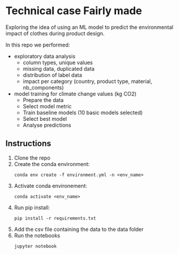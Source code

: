 # Technical case Fairly made

Exploring the idea of using an ML model to predict the environmental impact of clothes during product design.

In this repo we performed:
- exploratory data analysis
  - column types, unique values
  - missing data, duplicated data
  - distribution of label data
  - impact per category (country, product type, material, nb_components)
- model training for climate change values (kg CO2)
  - Prepare the data
  - Select model metric
  - Train baseline models (10 basic models selected)
  - Select best model
  - Analyse predictions


## Instructions

1. Clone the repo
2. Create the conda environment: 
    ```
    conda env create -f environment.yml -n <env_name>
    ```
3. Activate conda environement: 
   ```
   conda activate <env_name>
   ```
4. Run pip install:
   ```
   pip install -r requirements.txt
   ```
5. Add the csv file containing the data to the data folder
6. Run the notebooks
   ```
   jupyter notebook
   ```